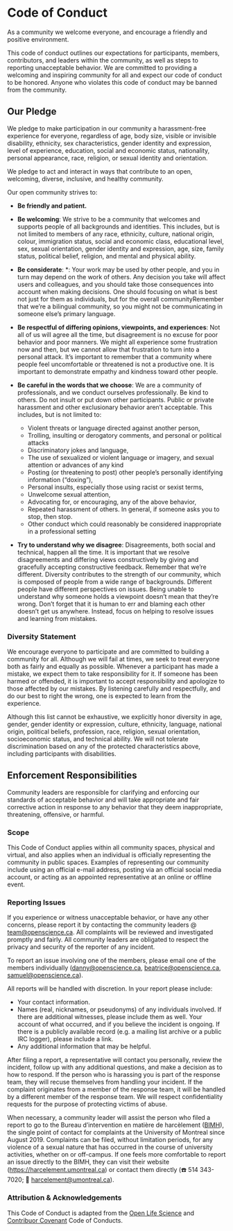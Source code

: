 # Code of Conduct

As a community we welcome everyone, and encourage a friendly and positive environment.

This code of conduct outlines our expectations for participants, members, contributors, and leaders within the community, as well as steps to reporting unacceptable behavior. We are committed to providing a welcoming and inspiring community for all and expect our code of conduct to be honored. Anyone who violates this code of conduct may be banned from the community.	

## Our Pledge

We pledge to make participation in our community a harassment-free experience for everyone, regardless of age, body size, visible or invisible disability, ethnicity, sex characteristics, gender identity and expression, level of experience, education, social and economic status, nationality, personal appearance, race, religion, or sexual identity and orientation.

We pledge to act and interact in ways that contribute to an open, welcoming, diverse, inclusive, and healthy community. 

Our open community strives to:

-   **Be friendly and patient.**
    
-   **Be welcoming**: We strive to be a community that welcomes and supports people of all backgrounds and identities. This includes, but is not limited to members of any race, ethnicity, culture, national origin, colour, immigration status, social and economic class, educational level, sex, sexual orientation, gender identity and expression, age, size, family status, political belief, religion, and mental and physical ability.
    
-   **Be considerate**: *: Your work may be used by other people, and you in turn may depend on the work of others. Any decision you take will affect users and colleagues, and you should take those consequences into account when making decisions. One should focusing on what is best not just for them                                                                                                                                                                                                                                                                                                                                                                                                                                                                                                                                                    as individuals, but for the overall communityRemember that we’re a bilingual community, so you might not be communicating in someone else’s primary language. 
    
-   **Be respectful of differing opinions, viewpoints, and experiences**: Not all of us will agree all the time, but disagreement is no excuse for poor behavior and poor manners. We might all experience some frustration now and then, but we cannot allow that frustration to turn into a personal attack. It’s important to remember that a community where people feel uncomfortable or threatened is not a productive one. It is important to demonstrate empathy and kindness toward other people.

-    **Be careful in the words that we choose**: We are a community of professionals, and we conduct ourselves professionally. Be kind to others. Do not insult or put down other participants. Public or private harassment and other exclusionary behavior aren’t acceptable. This includes, but is not limited to: 
		- Violent threats or language directed against another person,
		- Trolling, insulting or derogatory comments, and personal or political attacks
		- Discriminatory jokes and language,
		- The use of sexualized or violent language or imagery, and sexual attention or advances of any kind
		- Posting (or threatening to post) other people’s personally identifying information (“doxing”),
		- Personal insults, especially those using racist or sexist terms, 
		- Unwelcome sexual attention, 
		- Advocating for, or encouraging, any of the above behavior, 
		- Repeated harassment of others. In general, if someone asks you to stop, then stop.
		- Other conduct which could reasonably be considered inappropriate in a professional setting
    
-   **Try to understand why we disagree**: Disagreements, both social and technical, happen all the time. It is important that we resolve disagreements and differing views constructively by giving and gracefully accepting constructive feedback. Remember that we’re different. Diversity contributes to the strength of our community, which is composed of people from a wide range of backgrounds. Different people have different perspectives on issues. Being unable to understand why someone holds a viewpoint doesn’t mean that they’re wrong. Don’t forget that it is human to err and blaming each other doesn’t get us anywhere. Instead, focus on helping to resolve issues and learning from mistakes. 
    
### Diversity Statement

We encourage everyone to participate and are committed to building a community for all. Although we will fail at times, we seek to treat everyone both as fairly and equally as possible. Whenever a participant has made a mistake, we expect them to take responsibility for it. If someone has been harmed or offended, it is important to accept responsibility and apologize to those affected by our mistakes. By listening carefully and respectfully, and do our best to right the wrong, one is expected to learn from the experience.

Although this list cannot be exhaustive, we explicitly honor diversity in age, gender, gender identity or expression, culture, ethnicity, language, national origin, political beliefs, profession, race, religion, sexual orientation, socioeconomic status, and technical ability. We will not tolerate discrimination based on any of the protected characteristics above, including participants with disabilities.

## Enforcement Responsibilities

Community leaders are responsible for clarifying and enforcing our standards of acceptable behavior and will take appropriate and fair corrective action in response to any behavior that they deem inappropriate, threatening, offensive, or harmful.

### Scope

This Code of Conduct applies within all community spaces, physical and virtual, and also applies when an individual is officially representing the community in public spaces. Examples of representing our community include using an official e-mail address, posting via an official social media account, or acting as an appointed representative at an online or offline event.

### Reporting Issues

If you experience or witness unacceptable behavior, or have any other concerns, please report it by contacting the community leaders @ team@openscience.ca. All complaints will be reviewed and investigated promptly and fairly.
All community leaders are obligated to respect the privacy and security of the reporter of any incident.

To report an issue involving one of the members, please email one of the members individually (danny@openscience.ca, beatrice@openscience.ca, samuel@openscience.ca).

All reports will be handled with discretion. In your report please include:
-   Your contact information.
-   Names (real, nicknames, or pseudonyms) of any individuals involved. If there are additional witnesses, please include them as well. Your account of what occurred, and if you believe the incident is ongoing. If there is a publicly available record (e.g. a mailing list archive or a public IRC logger), please include a link.
-   Any additional information that may be helpful.
    
After filing a report, a representative will contact you personally, review the incident, follow up with any additional questions, and make a decision as to how to respond. If the person who is harassing you is part of the response team, they will recuse themselves from handling your incident. If the complaint originates from a member of the response team, it will be handled by a different member of the response team. We will respect confidentiality requests for the purpose of protecting victims of abuse. 

When necessary, a community leader will assist the person who filed a report to go to the Bureau d’intervention en matière de harcèlement ([BIMH](https://harcelement.umontreal.ca)), the single point of contact for complaints at the University of Montreal since August 2019. Complaints can be filed, without limitation periods, for any violence of a sexual nature that has occurred in the course of university activities, whether on or off-campus. If one feels more comfortable to report an issue directly to the BIMH, they can visit their website (https://harcelement.umontreal.ca) or contact them directly (:phone: 514 343-7020; :email: [harcelement@umontreal.ca](mailto:harcelement@umontreal.ca)).

### Attribution & Acknowledgements

This Code of Conduct is adapted from the [Open Life Science](https://openlifesci.org/code-of-conduct) and [Contribuor Covenant](https://www.contributor-covenant.org/version/1/4/code-of-conduct.html) Code of Conducts.
